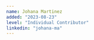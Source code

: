 ```yaml
---
name: Johana Martinez
added: "2023-08-23"
level: "Individual Contributor"
linkedin: "johana-ma"
---
```

